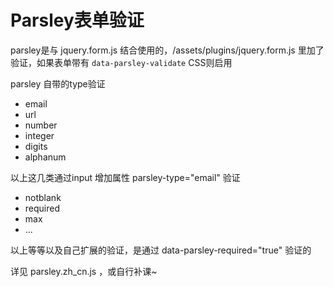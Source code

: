 # Parsley表单验证

parsley是与 jquery.form.js 结合使用的，/assets/plugins/jquery.form.js 里加了验证，如果表单带有 `data-parsley-validate` CSS则启用

parsley 自带的type验证

* email
* url
* number
* integer
* digits
* alphanum

以上这几类通过input 增加属性 parsley-type="email" 验证

* notblank
* required
* max
* ...

以上等等以及自己扩展的验证，是通过 data-parsley-required="true" 验证的

详见 parsley.zh_cn.js ，或自行补课~
